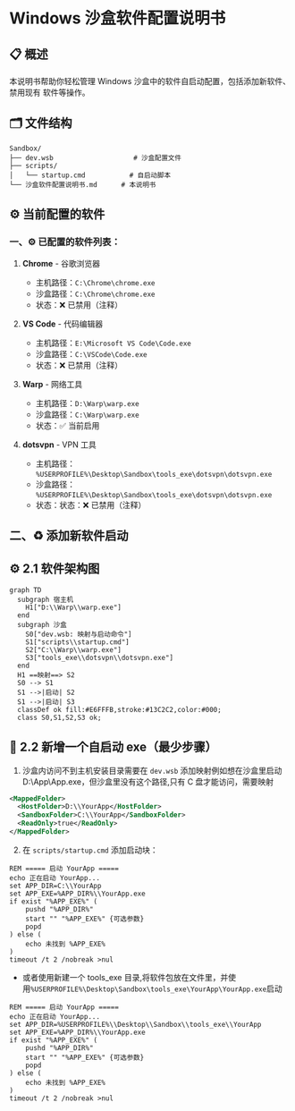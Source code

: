 # Windows 沙盒软件配置说明书

## 📋 概述

本说明书帮助你轻松管理 Windows 沙盒中的软件自启动配置，包括添加新软件、禁用现有
软件等操作。

## 🗂️ 文件结构

```
Sandbox/
├── dev.wsb                    # 沙盒配置文件
├── scripts/
│   └── startup.cmd           # 自启动脚本
└── 沙盒软件配置说明书.md      # 本说明书
```

## ⚙️ 当前配置的软件

### 一、⚙️ 已配置的软件列表：

1. **Chrome** - 谷歌浏览器

   - 主机路径：`C:\Chrome\chrome.exe`
   - 沙盒路径：`C:\Chrome\chrome.exe`
   - 状态：❌ 已禁用（注释）

2. **VS Code** - 代码编辑器

   - 主机路径：`E:\Microsoft VS Code\Code.exe`
   - 沙盒路径：`C:\VSCode\Code.exe`
   - 状态：❌ 已禁用（注释）

3. **Warp** - 网络工具

   - 主机路径：`D:\Warp\warp.exe`
   - 沙盒路径：`C:\Warp\warp.exe`
   - 状态：✅ 当前启用

4. **dotsvpn** - VPN 工具
   - 主机路径：`%USERPROFILE%\Desktop\Sandbox\tools_exe\dotsvpn\dotsvpn.exe`
   - 沙盒路径：`%USERPROFILE%\Desktop\Sandbox\tools_exe\dotsvpn\dotsvpn.exe`
   - 状态：状态：❌ 已禁用（注释）

## 二、♻️ 添加新软件启动

## ⚙️ 2.1 软件架构图

```mermaid
graph TD
  subgraph 宿主机
    H1["D:\\Warp\\warp.exe"]
  end
  subgraph 沙盒
    S0["dev.wsb: 映射与启动命令"]
    S1["scripts\\startup.cmd"]
    S2["C:\\Warp\\warp.exe"]
    S3["tools_exe\\dotsvpn\\dotsvpn.exe"]
  end
  H1 ==映射==> S2
  S0 --> S1
  S1 -->|启动| S2
  S1 -->|启动| S3
  classDef ok fill:#E6FFFB,stroke:#13C2C2,color:#000;
  class S0,S1,S2,S3 ok;
```

## 🌟 2.2 新增一个自启动 exe（最少步骤）

1. 沙盒内访问不到主机安装目录需要在 `dev.wsb` 添加映射例如想在沙盒里启动
   D:\App\App.exe，但沙盒里没有这个路径,只有 C 盘才能访问，需要映射

```xml
<MappedFolder>
  <HostFolder>D:\\YourApp</HostFolder>
  <SandboxFolder>C:\\YourApp</SandboxFolder>
  <ReadOnly>true</ReadOnly>
</MappedFolder>
```

2. 在 `scripts/startup.cmd` 添加启动块：

```batch
REM ===== 启动 YourApp =====
echo 正在启动 YourApp...
set APP_DIR=C:\\YourApp
set APP_EXE=%APP_DIR%\\YourApp.exe
if exist "%APP_EXE%" (
    pushd "%APP_DIR%"
    start "" "%APP_EXE%" {可选参数}
    popd
) else (
    echo 未找到 %APP_EXE%
)
timeout /t 2 /nobreak >nul

```

- 或者使用新建一个 tools_exe 目录,将软件包放在文件里，并使
  用`%USERPROFILE%\Desktop\Sandbox\tools_exe\YourApp\YourApp.exe`启动

```batch
REM ===== 启动 YourApp =====
echo 正在启动 YourApp...
set APP_DIR=%USERPROFILE%\\Desktop\\Sandbox\\tools_exe\\YourApp
set APP_EXE=%APP_DIR%\\YourApp.exe
if exist "%APP_EXE%" (
    pushd "%APP_DIR%"
    start "" "%APP_EXE%" {可选参数}
    popd
) else (
    echo 未找到 %APP_EXE%
)
timeout /t 2 /nobreak >nul
```
